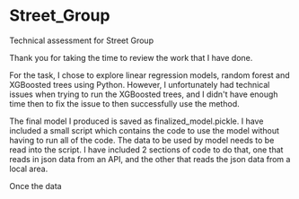 # Street_Group
Technical assessment for Street Group

Thank you for taking the time to review the work that I have done.

For the task, I chose to explore linear regression models, random forest and XGBoosted trees using Python. However, I unfortunately had technical issues when trying
to run the XGBoosted trees, and I didn't have enough time then to fix the issue to then successfully use the method.

The final model I produced is saved as finalized_model.pickle. I have included a small script which contains the code to use the model without having to run all of
the code. The data to be used by model needs to be read into the script. I have included 2 sections of code to do that, one that reads in json data from an API, and
the other that reads the json data from a local area.

Once the data
